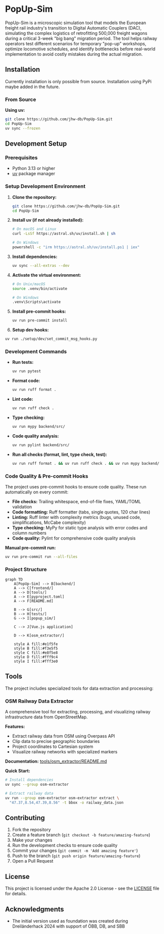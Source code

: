 # PopUp-Sim

PopUp-Sim is a microscopic simulation tool that models the European freight rail industry's transition to Digital Automatic Couplers (DAC), simulating the complex logistics of retrofitting 500,000 freight wagons during a critical 3-week "big bang" migration period. The tool helps railway operators test different scenarios for temporary "pop-up" workshops, optimize locomotive schedules, and identify bottlenecks before real-world implementation to avoid costly mistakes during the actual migration.

## Installation
Currently installation is only possible from source. Installation using PyPi maybe added in the future.

### From Source

**Using uv:**
```bash
git clone https://github.com/jhw-db/PopUp-Sim.git
cd PopUp-Sim
uv sync --frozen
```

## Development Setup

### Prerequisites

- Python 3.13 or higher
- [uv](https://docs.astral.sh/uv/) package manager

### Setup Development Environment

1. **Clone the repository:**
   ```bash
   git clone https://github.com/jhw-db/PopUp-Sim.git
   cd PopUp-Sim
   ```

2. **Install uv (if not already installed):**
   ```bash
   # On macOS and Linux
   curl -LsSf https://astral.sh/uv/install.sh | sh

   # On Windows
   powershell -c "irm https://astral.sh/uv/install.ps1 | iex"
   ```

3. **Install dependencies:**
   ```bash
   uv sync --all-extras --dev
   ```

4. **Activate the virtual environment:**
   ```bash
   # On Unix/macOS
   source .venv/bin/activate

   # On Windows
   .venv\Scripts\activate
   ```

5. **Install pre-commit hooks:**
   ```bash
   uv run pre-commit install
   ```

6. **Setup dev hooks:**
  ```bash
  uv run ./setup/dev/set_commit_msg_hooks.py
   ```

### Development Commands

- **Run tests:**
  ```bash
  uv run pytest
  ```

- **Format code:**
  ```bash
  uv run ruff format .
  ```

- **Lint code:**
  ```bash
  uv run ruff check .
  ```

- **Type checking:**
  ```bash
  uv run mypy backend/src/
  ```

- **Code quality analysis:**
  ```bash
  uv run pylint backend/src/
  ```

- **Run all checks (format, lint, type check, test):**
  ```bash
  uv run ruff format . && uv run ruff check . && uv run mypy backend/src/ && uv run pylint backend/src/ && uv run pytest
  ```

### Code Quality & Pre-commit Hooks

The project uses pre-commit hooks to ensure code quality. These run automatically on every commit:

- **File checks:** Trailing whitespace, end-of-file fixes, YAML/TOML validation
- **Code formatting:** Ruff formatter (tabs, single quotes, 120 char lines)
- **Linting:** Ruff linter with complexity metrics (bugs, unused code, simplifications, McCabe complexity)
- **Type checking:** MyPy for static type analysis with error codes and column numbers
- **Code quality:** Pylint for comprehensive code quality analysis

**Manual pre-commit run:**
```bash
uv run pre-commit run --all-files
```

### Project Structure

```mermaid
graph TD
    A[PopUp-Sim] --> B[backend/]
    A --> C[frontend/]
    A --> D[tools/]
    A --> E[pyproject.toml]
    A --> F[README.md]

    B --> G[src/]
    B --> H[tests/]
    G --> I[popup_sim/]

    C --> J[Vue.js application]
    
    D --> K[osm_extractor/]

    style A fill:#e1f5fe
    style B fill:#f3e5f5
    style C fill:#e8f5e8
    style D fill:#fff9c4
    style I fill:#fff3e0
```

## Tools

The project includes specialized tools for data extraction and processing:

### OSM Railway Data Extractor

A comprehensive tool for extracting, processing, and visualizing railway infrastructure data from OpenStreetMap.

**Features:**
- Extract railway data from OSM using Overpass API
- Clip data to precise geographic boundaries
- Project coordinates to Cartesian system
- Visualize railway networks with specialized markers

**Documentation:** [tools/osm_extractor/README.md](tools/osm_extractor/README.md)

**Quick Start:**
```bash
# Install dependencies
uv sync --group osm-extractor

# Extract railway data
uv run --group osm-extractor osm-extractor extract \
  "47.37,8.54,47.39,8.56" -t bbox -o railway_data.json
```

## Contributing

1. Fork the repository
2. Create a feature branch (`git checkout -b feature/amazing-feature`)
3. Make your changes
4. Run the development checks to ensure code quality
5. Commit your changes (`git commit -m 'Add amazing feature'`)
6. Push to the branch (`git push origin feature/amazing-feature`)
7. Open a Pull Request

## License

This project is licensed under the Apache 2.0 License - see the [LICENSE](LICENSE) file for details.

## Acknowledgments

- The initial version used as foundation was created during Dreiländerhack 2024 with support of ÖBB, DB, and SBB
